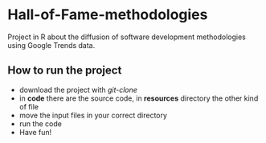 # Hall-of-Fame-methodologies
Project in R about the diffusion of software development methodologies using Google Trends data.

## How to run the project

- download the project with _git-clone_
- in **code** there are the source code, in **resources** directory the other kind of file
- move the input files in your correct directory
- run the code
- Have fun!

